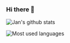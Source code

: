 ### Hi there 👋


![Jan's github stats](https://github-readme-stats.vercel.app/api?username=jamarob&show_icons=true&theme=radical)

![Most used languages](https://github-readme-stats.vercel.app/api/top-langs/?username=jamarob&theme=radical)

<!--
**jamarob/jamarob** is a ✨ _special_ ✨ repository because its `README.md` (this file) appears on your GitHub profile.

Here are some ideas to get you started:

- 🔭 I’m currently working on ...
- 🌱 I’m currently learning ...
- 👯 I’m looking to collaborate on ...
- 🤔 I’m looking for help with ...
- 💬 Ask me about ...
- 📫 How to reach me: ...
- 😄 Pronouns: ...
- ⚡ Fun fact: ...
-->
